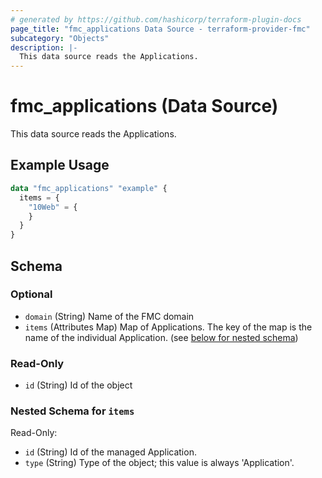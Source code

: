 ```yaml
---
# generated by https://github.com/hashicorp/terraform-plugin-docs
page_title: "fmc_applications Data Source - terraform-provider-fmc"
subcategory: "Objects"
description: |-
  This data source reads the Applications.
---
```


# fmc_applications (Data Source)

This data source reads the Applications.

## Example Usage

```terraform
data "fmc_applications" "example" {
  items = {
    "10Web" = {
    }
  }
}
```

<!-- schema generated by tfplugindocs -->
## Schema

### Optional

- `domain` (String) Name of the FMC domain
- `items` (Attributes Map) Map of Applications. The key of the map is the name of the individual Application. (see [below for nested schema](#nestedatt--items))

### Read-Only

- `id` (String) Id of the object

<a id="nestedatt--items"></a>
### Nested Schema for `items`

Read-Only:

- `id` (String) Id of the managed Application.
- `type` (String) Type of the object; this value is always 'Application'.
